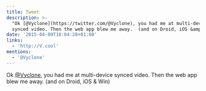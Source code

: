 ```yaml
---
title: Tweet
description: >-
  "Ok [@Vyclone](https://twitter.com/@Vyclone), you had me at multi-device
  synced video. Then the web app blew me away.  (and on Droid, iOS &amp; Win)"
date: '2015-04-09T18:04:28+01:00'
links:
  - 'http://V.cool'
mentions:
  - '@Vyclone'
---
```

Ok [@Vyclone](https://twitter.com/@Vyclone), you had me at multi-device synced video. Then the web app blew me away.  (and on Droid, iOS &amp; Win)
